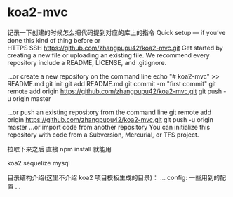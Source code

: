 # koa2-mvc
记录一下创建的时候怎么把代码提到对应的库上的指令
Quick setup — if you’ve done this kind of thing before
or	
HTTPS
SSH
https://github.com/zhangpupu42/koa2-mvc.git
Get started by creating a new file or uploading an existing file. We recommend every repository include a README, LICENSE, and .gitignore.

…or create a new repository on the command line
echo "# koa2-mvc" >> README.md
git init
git add README.md
git commit -m "first commit"
git remote add origin https://github.com/zhangpupu42/koa2-mvc.git
git push -u origin master
                
…or push an existing repository from the command line
git remote add origin https://github.com/zhangpupu42/koa2-mvc.git
git push -u origin master
…or import code from another repository
You can initialize this repository with code from a Subversion, Mercurial, or TFS project.

拉取下来之后 直接 npm install 就能用

koa2 sequelize mysql

目录结构介绍(这里不介绍 koa2 项目模板生成的目录)：
	...
	config: 一些用到的配置
	...